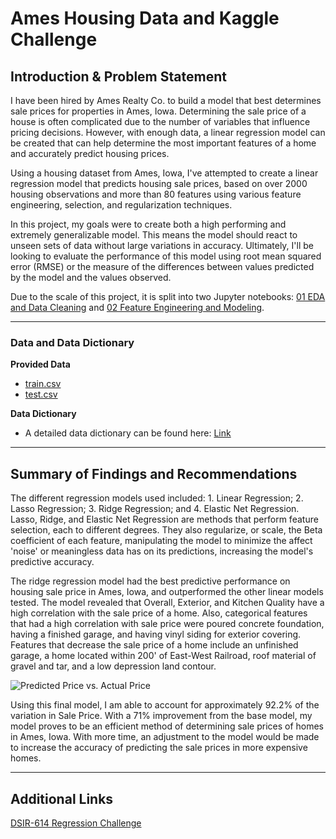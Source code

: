 # Ames Housing Data and Kaggle Challenge


## Introduction & Problem Statement

I have been hired by Ames Realty Co. to build a model that best determines sale prices for properties in Ames, Iowa. Determining the sale price of a house is often complicated due to the number of variables that influence pricing decisions. However, with enough data, a linear regression model can be created that can help determine the most important features of a home and accurately predict housing prices.

Using a housing dataset from Ames, Iowa, I've attempted to create a linear regression model that predicts housing sale prices, based on over 2000 housing observations and more than 80 features using various feature engineering, selection, and regularization techniques.

In this project, my goals were to create both a high performing and extremely generalizable model. This means the model should react to unseen sets of data without large variations in accuracy. Ultimately, I'll be looking to evaluate the performance of this model using root mean squared error (RMSE) or the measure of the differences between values predicted by the model and the values observed.

Due to the scale of this project, it is split into two Jupyter notebooks: [01 EDA and Data Cleaning](http://localhost:8888/doc/tree/submissions_614/Projects/project_2/code/01_EDA_and_Cleaning.ipynb) and [02 Feature Engineering and Modeling](http://localhost:8888/doc/tree/submissions_614/Projects/project_2/code/02_Feature_Engineering_%26_Modeling.ipynb).

---

### Data and Data Dictionary

**Provided Data**

* [train.csv](http://localhost:8888/doc/tree/submissions_614/Projects/project_2/datasets/given/train.csv)
* [test.csv](http://localhost:8888/doc/tree/submissions_614/Projects/project_2/datasets/given/test.csv)

**Data Dictionary**

* A detailed data dictionary can be found here: [Link](http://jse.amstat.org/v19n3/decock/DataDocumentation.txt/)

---

## Summary of Findings and Recommendations

The different regression models used included: 1. Linear Regression; 2. Lasso Regression; 3. Ridge Regression; and 4. Elastic Net Regression.  Lasso, Ridge, and Elastic Net Regression are methods that perform feature selection, each to different degrees.  They also regularize, or scale, the Beta coefficient of each feature, manipulating the model to minimize the affect 'noise' or meaningless data has on its predictions, increasing the model's predictive accuracy.

The ridge regression model had the best predictive performance on housing sale price in Ames, Iowa, and outperformed the other linear models tested. The model revealed that Overall, Exterior, and Kitchen Quality have a high correlation with the sale price of a home. Also, categorical features that had a high correlation with sale price were poured concrete foundation, having a finished garage, and having vinyl siding for exterior covering. Features that decrease the sale price of a home include an unfinished garage, a home located within 200' of East-West Railroad, roof material of gravel and tar, and a low depression land contour.

![Predicted Price vs. Actual Price](http://localhost:8888/doc/tree/submissions_614/Projects/project_2/images/actual_vs_predicted.png)

Using this final model, I am able to account for approximately 92.2% of the variation in Sale Price. With a 71% improvement from the base model, my model proves to be an efficient method of determining sale prices of homes in Ames, Iowa. With more time, an adjustment to the model would be made to increase the accuracy of predicting the sale prices in more expensive homes.

---

## Additional Links

[DSIR-614 Regression Challenge](https://www.kaggle.com/c/dsi-ames/overview)
